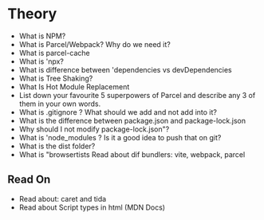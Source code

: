 # Theory

- What is NPM?
- What is Parcel/Webpack? Why do we need it?
- What is parcel-cache
- What is 'npx?
- What is difference between 'dependencies vs devDependencies
- What is Tree Shaking?
- What Is Hot Module Replacement
- List down your favourite 5 superpowers of Parcel and describe any 3 of them in your own words.
- What is .gitignore ? What should we add and not add into it?
- What is the difference between package.json and package-lock.json
- Why should I not modify package-lock.json"?
- What is 'node_modules ? Is it a good idea to push that on git?
- What is the dist folder?
- What is "browsertists Read about dif bundlers: vite, webpack, parcel

## Read On

- Read about: caret and tida
- Read about Script types in html (MDN Docs)
